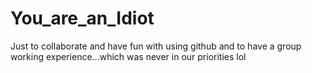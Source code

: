 # You_are_an_Idiot
Just to collaborate and have fun with using github
and to have a group working experience...which was never in our priorities lol

